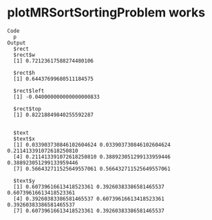 # plotMRSortSortingProblem works

    Code
      p
    Output
      $rect
      $rect$w
      [1] 0.72123617588274480106
      
      $rect$h
      [1] 0.64437699680511184575
      
      $rect$left
      [1] -0.040000000000000000833
      
      $rect$top
      [1] 0.82218849840255592287
      
      
      $text
      $text$x
      [1] 0.033903730846102604624 0.033903730846102604624 0.211413391072618250810
      [4] 0.211413391072618250810 0.388923051299133959446 0.388923051299133959446
      [7] 0.566432711525649557061 0.566432711525649557061
      
      $text$y
      [1] 0.60739616613418523361 0.39260383386581465537 0.60739616613418523361
      [4] 0.39260383386581465537 0.60739616613418523361 0.39260383386581465537
      [7] 0.60739616613418523361 0.39260383386581465537
      
      

